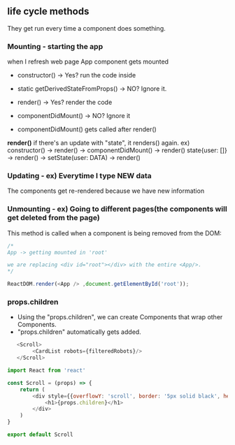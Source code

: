 ## life cycle methods

They get run every time a component does something.

### Mounting - starting the app

when I refresh web page 
App component gets mounted

- constructor() -> Yes? run the code inside 
- static getDerivedStateFromProps() -> NO? Ignore it.
- render() -> Yes? render the code
- componentDidMount() -> NO? Ignore it

- componentDidMount() gets called after render()

**render()**
if there's an update with "state", it renders() again.
ex) constructor() -> render() -> componentDidMount() -> render()
state{user: []} -> render() -> setState(user: DATA) -> render()



### Updating - ex) Everytime I type NEW data

The components get re-rendered because we have new information


### Unmounting - ex) Going to different pages(the components will get deleted from the page)

This method is called when a component is being removed from the DOM:




```js
/*
App -> getting mounted in 'root'

we are replacing <div id="root"></div> with the entire <App/>.
*/

ReactDOM.render(<App /> ,document.getElementById('root'));
```


### props.children

- Using the "props.children", we can create Components that wrap other Components.       
- "props.children" automatically gets added.

```js
   <Scroll>
        <CardList robots={filteredRobots}/>
   </Scroll>
```

```js
import React from 'react'

const Scroll = (props) => {    
    return (
        <div style={{overflowY: 'scroll', border: '5px solid black', height: '900px'}}>
            <h1>{props.children}</h1>
        </div>
    )
}

export default Scroll
```